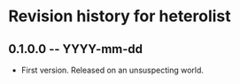 # Revision history for heterolist

## 0.1.0.0 -- YYYY-mm-dd

* First version. Released on an unsuspecting world.
